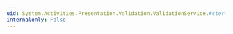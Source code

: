```yaml
---
uid: System.Activities.Presentation.Validation.ValidationService.#ctor(System.Activities.Presentation.EditingContext)
internalonly: False
---
```


